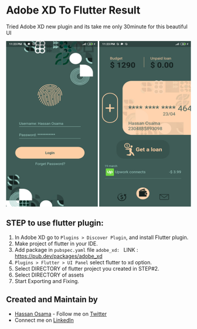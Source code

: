 # Adobe XD To Flutter Result
Tried Adobe XD new plugin and its take me only 30minute for this beautiful UI


<img src="https://github.com/OsamaxD1/30_Minutes_XD_to_Flutter/blob/master/images/gitimage2.jpg" height="450" width="250"> <img src="https://github.com/OsamaxD1/30_Minutes_XD_to_Flutter/blob/master/images/gitimage1.jpg" height="450" width="250"> 

## STEP to use flutter plugin:

1) In Adobe XD go to ```Plugins > Discover Plugin```, and install Flutter plugin. 
2) Make project of flutter in your IDE.
3) Add package in ```pubspec.yaml``` file ```adobe_xd: ``` LINK : https://pub.dev/packages/adobe_xd
4) ```Plugins > Flutter > UI Panel``` select flutter to xd option.
5) Select DIRECTORY of flutter project you created in STEP#2.
6) Select DIRECTORY of assets
7) Start Exporting and Fixing.

## Created and Maintain by
* [Hassan Osama](https://github.com/OsamaxD1) - Follow me on [Twitter](https://twitter.com/whatosama) 
* Connect me on [LinkedIn](https://www.linkedin.com/in/hassan-osama-464a76196/) 
